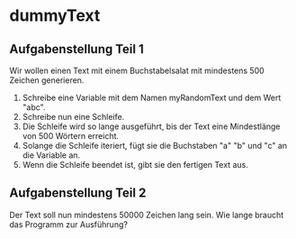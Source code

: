 # dummyText

## Aufgabenstellung Teil 1
Wir wollen einen Text mit einem Buchstabelsalat mit mindestens 500 Zeichen generieren.
1. Schreibe eine Variable mit dem Namen myRandomText und dem Wert "abc".
2. Schreibe nun eine Schleife.
3. Die Schleife wird so lange ausgeführt, bis der Text eine Mindestlänge von 500 Wörtern erreicht.
4. Solange die Schleife iteriert, fügt sie die Buchstaben "a" "b" und "c" an die Variable an.
5. Wenn die Schleife beendet ist, gibt sie den fertigen Text aus.

## Aufgabenstellung Teil 2
Der Text soll nun mindestens 50000 Zeichen lang sein.
Wie lange braucht das Programm zur Ausführung?
